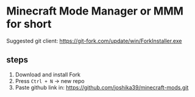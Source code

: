 # Minecraft Mode Manager or MMM for short

Suggested git client: <https://git-fork.com/update/win/ForkInstaller.exe>

## steps

1. Download and install Fork
2. Press `Ctrl + N` -> new repo
3. Paste github link in: <https://github.com/joshika39/minecraft-mods.git>
